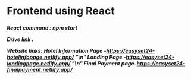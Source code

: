 <h1>Frontend using React</h1>

<h5>
React command :
npm start

Drive link :

Website links:
Hotel Information Page -https://easyset24-hotelinfopage.netlify.app/ "\n"
Landing Page -https://easyset24-landingpage.netlify.app/ "\n"
Final Payment page-https://easyset24-finalpayment.netlify.app/
</h5>
